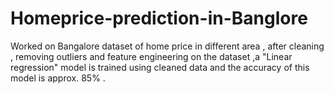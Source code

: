 # Homeprice-prediction-in-Banglore
Worked on Bangalore dataset of home price in different area , after cleaning , removing outliers and feature engineering on the dataset  ,a "Linear regression" model  is trained using cleaned data and the accuracy of this model is approx. 85% .   
